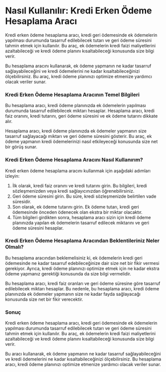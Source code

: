 Nasıl Kullanılır: Kredi Erken Ödeme Hesaplama Aracı
===================================================

Kredi erken ödeme hesaplama aracı, kredi geri ödemesinde ek ödemelerin yapılması durumunda tasarruf edilebilecek tutarı ve geri ödeme süresini tahmin etmek için kullanılır. Bu araç, ek ödemelerin kredi faizi maliyetlerini azaltabileceği ve kredi ödeme planını kısaltabileceği konusunda size bilgi verir.

Bu hesaplama aracını kullanarak, ek ödeme yapmanın ne kadar tasarruf sağlayabileceğini ve kredi ödemelerini ne kadar kısaltabileceğinizi ölçebilirsiniz. Bu araç, kredi ödeme planınızı optimize etmenize yardımcı olacak veriler sunar.

### Kredi Erken Ödeme Hesaplama Aracının Temel Bilgileri

Bu hesaplama aracı, kredi ödeme planınızda ek ödemelerin yapılması durumunda tasarruf edilebilecek miktarı hesaplar. Hesaplama aracı, kredi faiz oranını, kredi tutarını, geri ödeme süresini ve ek ödeme tutarını dikkate alır.

Hesaplama aracı, kredi ödeme planınızda ek ödemeler yapmanın size tasarruf sağlayacağı miktarı ve geri ödeme süresini gösterir. Bu araç, ek ödeme yapmanın kredi ödemelerinizi nasıl etkileyeceği konusunda size net bir görüş sunar.

### Kredi Erken Ödeme Hesaplama Aracını Nasıl Kullanırım?

Kredi erken ödeme hesaplama aracını kullanmak için aşağıdaki adımları izleyin:

1. İlk olarak, kredi faiz oranını ve kredi tutarını girin. Bu bilgileri, kredi sözleşmenizden veya kredi sağlayıcınızdan öğrenebilirsiniz.
2. Geri ödeme süresini girin. Bu süre, kredi sözleşmenizde belirtilen vade süresidir.
3. Son olarak, ek ödeme tutarını girin. Ek ödeme tutarı, kredi geri ödemesinde önceden ödenecek olan ekstra bir miktar olacaktır.
4. Tüm bilgileri girdikten sonra, hesaplama aracı sizin için kredi ödeme planınızda yapılan ek ödemelerin tasarruf edilecek miktarını ve geri ödeme süresini hesaplar.

### Kredi Erken Ödeme Hesaplama Aracından Beklentileriniz Neler Olmalı?

Bu hesaplama aracından beklemelisiniz ki, ek ödemelerin kredi geri ödemesinde ne kadar tasarruf edebileceğinize dair size net bir fikir vermesi gerekiyor. Ayrıca, kredi ödeme planınızı optimize etmek için ne kadar ekstra ödeme yapmanız gerektiği konusunda da size bilgi vermelidir.

Bu hesaplama aracı, kredi faiz oranları ve geri ödeme süresine göre tasarruf edilebilecek miktarı hesaplar. Bu nedenle, bu hesaplama aracı, kredi ödeme planınızda ek ödemeler yapmanın size ne kadar fayda sağlayacağı konusunda size net bir fikir verecektir.

### Sonuç

Kredi erken ödeme hesaplama aracı, kredi geri ödemesinde ek ödemelerin yapılması durumunda tasarruf edilebilecek tutarı ve geri ödeme süresini tahmin etmek için kullanılır. Bu araç, ek ödemelerin kredi faizi maliyetlerini azaltabileceği ve kredi ödeme planını kısaltabileceği konusunda size bilgi verir.

Bu aracı kullanarak, ek ödeme yapmanın ne kadar tasarruf sağlayabileceğini ve kredi ödemelerini ne kadar kısaltabileceğinizi ölçebilirsiniz. Bu hesaplama aracı, kredi ödeme planınızı optimize etmenize yardımcı olacak veriler sunar.